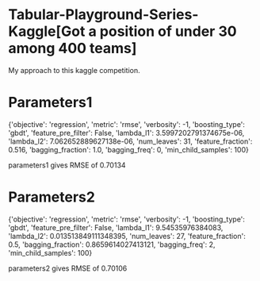 # Tabular-Playground-Series-Kaggle[Got a position of under 30 among 400 teams]
My approach to this kaggle competition.

# Parameters1
{'objective': 'regression',
 'metric': 'rmse',
 'verbosity': -1,
 'boosting_type': 'gbdt',
 'feature_pre_filter': False,
 'lambda_l1': 3.5997202791374675e-06,
 'lambda_l2': 7.062652889627138e-06,
 'num_leaves': 31,
 'feature_fraction': 0.516,
 'bagging_fraction': 1.0,
 'bagging_freq': 0,
 'min_child_samples': 100}
 
 parameters1 gives RMSE of 0.70134 

# Parameters2
{'objective': 'regression',
 'metric': 'rmse',
 'verbosity': -1,
 'boosting_type': 'gbdt',
 'feature_pre_filter': False,
 'lambda_l1': 9.54535976384083,
 'lambda_l2': 0.013513849111348395,
 'num_leaves': 27,
 'feature_fraction': 0.5,
 'bagging_fraction': 0.8659614027413121,
 'bagging_freq': 2,
 'min_child_samples': 100}

parameters2 gives RMSE of 0.70106
